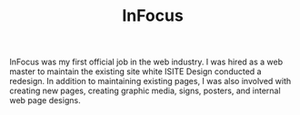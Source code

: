 ﻿---
layout: portfolio_entry
name: infocus
title: InFocus
categories:
- portfolio
tags: [Coding, Content Management, CSS, Design, Graphic design, HTML]
website: infocus.com
project: InFocus <span>Web master</span>
excerpt: This job marked my beginning as a web designer.

color-dark: 0D1C45
---
InFocus was my first official job in the web industry. I was hired as a web master to maintain the existing site white ISITE Design conducted a redesign. In addition to maintaining existing pages, I was also involved with creating new pages, creating graphic media, signs, posters, and internal web page designs.
